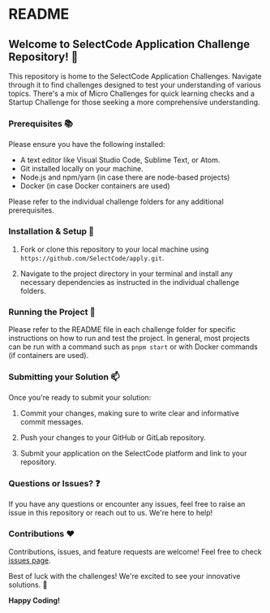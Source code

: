 # README

## Welcome to SelectCode Application Challenge Repository! :rocket:

This repository is home to the SelectCode Application Challenges. Navigate through it to find challenges designed to
test your understanding of various topics. There's a mix of Micro Challenges for quick learning checks and a Startup
Challenge for those seeking a more comprehensive understanding.

### Prerequisites :books:

Please ensure you have the following installed:

- A text editor like Visual Studio Code, Sublime Text, or Atom.
- Git installed locally on your machine.
- Node.js and npm/yarn (in case there are node-based projects)
- Docker (in case Docker containers are used)

Please refer to the individual challenge folders for any additional prerequisites.

### Installation & Setup :wrench:

1. Fork or clone this repository to your local machine using `https://github.com/SelectCode/apply.git`.

2. Navigate to the project directory in your terminal and install any necessary dependencies as instructed in the
   individual challenge folders.

### Running the Project :runner:

Please refer to the README file in each challenge folder for specific instructions on how to run and test the project.
In general, most projects can be run with a command such as `pnpm start` or with Docker commands (if
containers are used).

### Submitting your Solution :mailbox:

Once you're ready to submit your solution:

1. Commit your changes, making sure to write clear and informative commit messages.

2. Push your changes to your GitHub or GitLab repository.

3. Submit your application on the SelectCode platform and link to your repository.

### Questions or Issues? :question:

If you have any questions or encounter any issues, feel free to raise an issue in this repository or reach out to us.
We're here to help!

### Contributions :heart:

Contributions, issues, and feature requests are welcome! Feel free to
check [issues page](https://github.com/selectcode/apply/issues).

Best of luck with the challenges! We're excited to see your innovative solutions. :star2:

**Happy Coding!**
